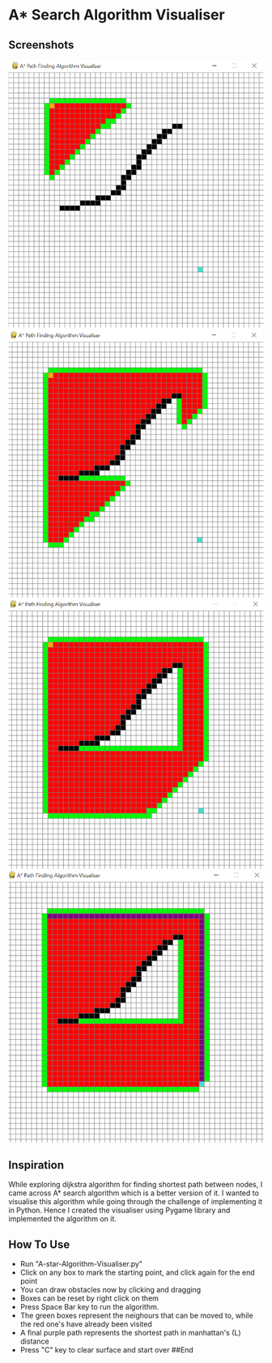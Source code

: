 # A* Search Algorithm Visualiser

## Screenshots
![](Screenshots/Screenshot%20(1).png)
![](Screenshots/Screenshot%20(2).png)
![](Screenshots/Screenshot%20(3).png)
![](Screenshots/Screenshot%20(4).png)
## Inspiration
While exploring dijkstra algorithm for finding shortest path between nodes, I came across A* search algorithm which is a better version of it. I wanted to visualise this algorithm while going through the challenge of implementing it in Python. Hence I created the visualiser using Pygame library and implemented the algorithm on it.
## How To Use
- Run "A-star-Algorithm-Visualiser.py"
- Click on any box to mark the starting point, and click again for the end point
- You can draw obstacles now by clicking and dragging
- Boxes can be reset by right click on them
- Press Space Bar key to run the algorithm.
- The green boxes represent the neighours that can be moved to, while the red one's have already been visited
- A final purple path represents the shortest path in manhattan's (L) distance
- Press "C" key to clear surface and start over
##End
